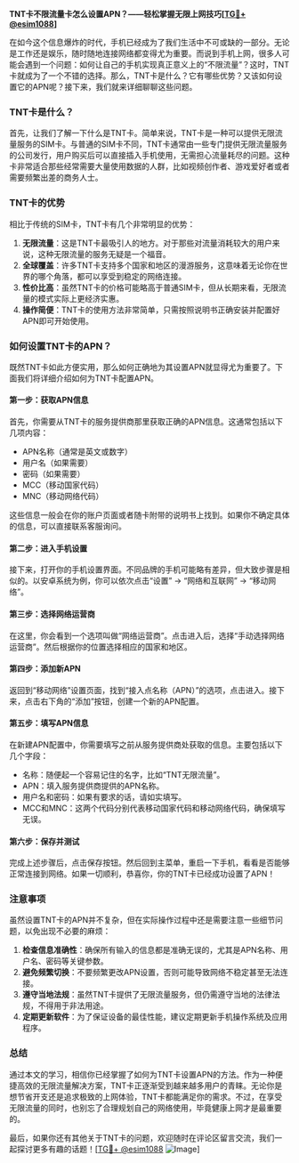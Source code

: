 **TNT卡不限流量卡怎么设置APN？——轻松掌握无限上网技巧[[TG💪+ @esim1088](https://t.me/s/esim1088)]**

在如今这个信息爆炸的时代，手机已经成为了我们生活中不可或缺的一部分。无论是工作还是娱乐，随时随地连接网络都变得尤为重要。而说到手机上网，很多人可能会遇到一个问题：如何让自己的手机实现真正意义上的“不限流量”？这时，TNT卡就成为了一个不错的选择。那么，TNT卡是什么？它有哪些优势？又该如何设置它的APN呢？接下来，我们就来详细聊聊这些问题。

### TNT卡是什么？

首先，让我们了解一下什么是TNT卡。简单来说，TNT卡是一种可以提供无限流量服务的SIM卡。与普通的SIM卡不同，TNT卡通常由一些专门提供无限流量服务的公司发行，用户购买后可以直接插入手机使用，无需担心流量耗尽的问题。这种卡非常适合那些经常需要大量使用数据的人群，比如视频创作者、游戏爱好者或者需要频繁出差的商务人士。

### TNT卡的优势

相比于传统的SIM卡，TNT卡有几个非常明显的优势：

1. **无限流量**：这是TNT卡最吸引人的地方。对于那些对流量消耗较大的用户来说，这种无限流量的服务无疑是一个福音。
2. **全球覆盖**：许多TNT卡支持多个国家和地区的漫游服务，这意味着无论你在世界的哪个角落，都可以享受到稳定的网络连接。
3. **性价比高**：虽然TNT卡的价格可能略高于普通SIM卡，但从长期来看，无限流量的模式实际上更经济实惠。
4. **操作简便**：TNT卡的使用方法非常简单，只需按照说明书正确安装并配置好APN即可开始使用。

### 如何设置TNT卡的APN？

既然TNT卡如此方便实用，那么如何正确地为其设置APN就显得尤为重要了。下面我们将详细介绍如何为TNT卡配置APN。

#### 第一步：获取APN信息

首先，你需要从TNT卡的服务提供商那里获取正确的APN信息。这通常包括以下几项内容：
- APN名称（通常是英文或数字）
- 用户名（如果需要）
- 密码（如果需要）
- MCC（移动国家代码）
- MNC（移动网络代码）

这些信息一般会在你的账户页面或者随卡附带的说明书上找到。如果你不确定具体的信息，可以直接联系客服询问。

#### 第二步：进入手机设置

接下来，打开你的手机设置界面。不同品牌的手机可能略有差异，但大致步骤是相似的。以安卓系统为例，你可以依次点击“设置” -> “网络和互联网” -> “移动网络”。

#### 第三步：选择网络运营商

在这里，你会看到一个选项叫做“网络运营商”。点击进入后，选择“手动选择网络运营商”。然后根据你的位置选择相应的国家和地区。

#### 第四步：添加新APN

返回到“移动网络”设置页面，找到“接入点名称（APN）”的选项，点击进入。接下来，点击右下角的“添加”按钮，创建一个新的APN配置。

#### 第五步：填写APN信息

在新建APN配置中，你需要填写之前从服务提供商处获取的信息。主要包括以下几个字段：
- 名称：随便起一个容易记住的名字，比如“TNT无限流量”。
- APN：填入服务提供商提供的APN名称。
- 用户名和密码：如果有要求的话，请如实填写。
- MCC和MNC：这两个代码分别代表移动国家代码和移动网络代码，确保填写无误。

#### 第六步：保存并测试

完成上述步骤后，点击保存按钮。然后回到主菜单，重启一下手机，看看是否能够正常连接到网络。如果一切顺利，恭喜你，你的TNT卡已经成功设置了APN！

### 注意事项

虽然设置TNT卡的APN并不复杂，但在实际操作过程中还是需要注意一些细节问题，以免出现不必要的麻烦：

1. **检查信息准确性**：确保所有输入的信息都是准确无误的，尤其是APN名称、用户名、密码等关键参数。
2. **避免频繁切换**：不要频繁更改APN设置，否则可能导致网络不稳定甚至无法连接。
3. **遵守当地法规**：虽然TNT卡提供了无限流量服务，但仍需遵守当地的法律法规，不得用于非法用途。
4. **定期更新软件**：为了保证设备的最佳性能，建议定期更新手机操作系统及应用程序。

### 总结

通过本文的学习，相信你已经掌握了如何为TNT卡设置APN的方法。作为一种便捷高效的无限流量解决方案，TNT卡正逐渐受到越来越多用户的青睐。无论你是想节省开支还是追求极致的上网体验，TNT卡都能满足你的需求。不过，在享受无限流量的同时，也别忘了合理规划自己的网络使用，毕竟健康上网才是最重要的。

最后，如果你还有其他关于TNT卡的问题，欢迎随时在评论区留言交流，我们一起探讨更多有趣的话题！[[TG💪+ @esim1088](https://t.me/s/esim1088) ![Image](https://i.postimg.cc/4NQfJmqS/Snipaste-2025-05-13-00-14-12.png)]